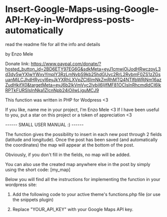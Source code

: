 # Insert-Google-Maps-using-Google-API-Key-in-Wordpress-posts-automatically

read the readme file for all the info and details

by Enzo Mele

Donate link: 
https://www.paypal.com/donate/?hosted_button_id=2BD6ETY97EG6G&sdkMeta=eyJ1cmwiOiJodHRwczovL3d3dy5wYXlwYWxvYmplY3RzLmNvbS9kb25hdGUvc2RrL2RvbmF0ZS1zZGsuanMiLCJhdHRycyI6eyJkYXRhLXVpZCI6ImNkZmRhMTQ4NTlfbWRjNm16azZudHkifX0&targetMeta=eyJ6b2lkVmVyc2lvbiI6IjlfMF81OCIsInRhcmdldCI6IkRPTkFURSIsInNka1ZlcnNpb24iOiIwLjguMCJ9

This function was written in PHP for Wodpress <3

If you like, name me in your project, I'm Enzo Mele <3
If I have been useful to you, put a star on this project or a token of appreciation <3

------ SMALL USER MANUAL :) ------

The function gives the possibility to insert in each new post through 2 fields (latitude and longitude).
Once the post has been saved (and automatically the coordinates) the map will appear at the bottom of the post.

Obviously, if you don't fill in the fields, no map will be added.

You can also use the created map anywhere else in the post by simply using the short code: [my_map]

Below you will find all the instructions for implementing the function in your wordpress site:


1) Add the following code to your active theme's functions.php file (or use the snippets plugin)

2) Replace "YOUR_API_KEY" with your Google Maps API key.

